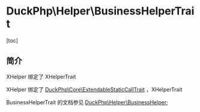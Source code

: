 # DuckPhp\Helper\BusinessHelperTrait
[toc]

## 简介

XHelper 绑定了 XHelperTrait

XHelper 绑定了 [DuckPhp\Core\ExtendableStaticCallTrait](Core-ExtendableStaticCallTrait.md) ，XHelperTrait


BusinessHelperTrait 的文档参见 [DuckPhp\Helper\BusinessHelper](Helper-BusinessHelper.md);
